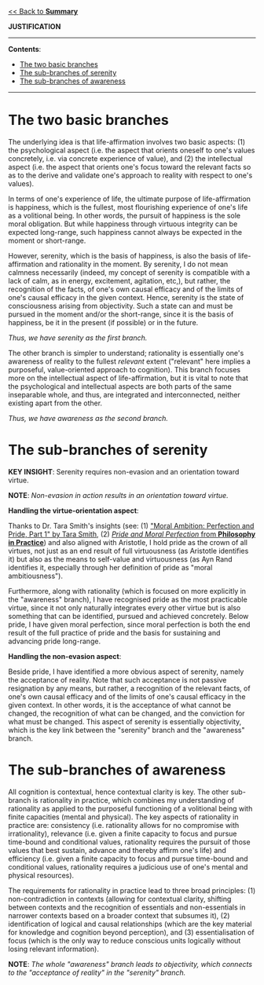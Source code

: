 [<< Back to **Summary**](https://pranigopu.github.io/philosophy/summary)

**JUSTIFICATION**

---

**Contents**:

- [The two basic branches](#the-two-basic-branches)
- [The sub-branches of serenity](#the-sub-branches-of-serenity)
- [The sub-branches of awareness](#the-sub-branches-of-awareness)

---

# The two basic branches
The underlying idea is that life-affirmation involves two basic aspects: (1) the psychological aspect (i.e. the aspect that orients oneself to one's values concretely, i.e. via concrete experience of value), and (2) the intellectual aspect (i.e. the aspect that orients one's focus toward the relevant facts so as to the derive and validate one's approach to reality with respect to one's values).

In terms of one's experience of life, the ultimate purpose of life-affirmation is happiness, which is the fullest, most flourishing experience of one's life as a volitional being. In other words, the pursuit of happiness is the sole moral obligation. But while happiness through virtuous integrity can be expected long-range, such happiness cannot always be expected in the moment or short-range.

However, serenity, which is the basis of happiness, is also the basis of life-affirmation and rationality in the moment. By serenity, I do not mean calmness necessarily (indeed, my concept of serenity is compatible with a lack of calm, as in energy, excitement, agitation, etc,), but rather, the recognition of the facts, of one's own causal efficacy and of the limits of one's causal efficacy in the given context. Hence, serenity is the state of consciousness arising from objectivity. Such a state can and must be pursued in the moment and/or the short-range, since it is the basis of happiness, be it in the present (if possible) or in the future.

_Thus, we have serenity as the first branch._

The other branch is simpler to understand; rationality is essentially one's awareness of reality to the fullest _relevant_ extent ("relevant" here implies a purposeful, value-oriented approach to cognition). This branch focuses more on the intellectual aspect of life-affirmation, but it is vital to note that the psychological and intellectual aspects are both parts of the same inseparable whole, and thus, are integrated and interconnected, neither existing apart from the other.

_Thus, we have awareness as the second branch._

# The sub-branches of serenity
**KEY INSIGHT**: Serenity requires non-evasion and an orientation toward virtue.

**NOTE**: _Non-evasion in action results in an orientation toward virtue._

**Handling the virtue-orientation aspect**:

Thanks to Dr. Tara Smith's insights (see: (1) ["Moral Ambition: Perfection and Pride, Part 1" by Tara Smith](https://www.youtube.com/watch?v=W-oP0BxZcks&list=PLce8-cUD6KMcUnyfBJkQhoFRHlmuIYkor&index=28), (2) [_Pride and Moral Perfection_ from **Philosophy in Practice**](https://pranigopu.github.io/philosophy/philosophy-in-practice/5-pride-and-moral-perfection.html)) and also aligned with Aristotle, I hold pride as the crown of all virtues, not just as an end result of full virtuousness (as Aristotle identifies it) but also as the means to self-value and virtuousness (as Ayn Rand identifies it, especially through her definition of pride as "moral ambitiousness").

Furthermore, along with rationality (which is focused on more explicitly in the "awareness" branch), I have recognised pride as the most practicable virtue, since it not only naturally integrates every other virtue but is also something that can be identified, pursued and achieved concretely. Below pride, I have given moral perfection, since moral perfection is both the end result of the full practice of pride and the basis for sustaining and advancing pride long-range.

**Handling the non-evasion aspect**:

Beside pride, I have identified a more obvious aspect of serenity, namely the acceptance of reality. Note that such acceptance is not passive resignation by any means, but rather, a recognition of the relevant facts, of one's own causal efficacy and of the limits of one's causal efficacy in the given context. In other words, it is the acceptance of what cannot be changed, the recognition of what can be changed, and the conviction for what must be changed. This aspect of serenity is essentially objectivity, which is the key link between the "serenity" branch and the "awareness" branch.

# The sub-branches of awareness
All cognition is contextual, hence contextual clarity is key. The other sub-branch is rationality in practice, which combines my understanding of rationality as applied to the purposeful functioning of a volitional being with finite capacities (mental and physical). The key aspects of rationality in practice are: consistency (i.e. rationality allows for no compromise with irrationality), relevance (i.e. given a finite capacity to focus and pursue time-bound and conditional values, rationality requires the pursuit of those values that best sustain, advance and thereby affirm one's life) and efficiency (i.e. given a finite capacity to focus and pursue time-bound and conditional values, rationality requires a judicious use of one's mental and physical resources).

The requirements for rationality in practice lead to three broad principles: (1) non-contradiction in contexts (allowing for contextual clarity, shifting between contexts and the recognition of essentials and non-essentials in narrower contexts based on a broader context that subsumes it), (2) identification of logical and causal relationships (which are the key material for knowledge and cognition beyond perception), and (3) essentialisation of focus (which is the only way to reduce conscious units logically without losing relevant information).

**NOTE**: _The whole "awareness" branch leads to objectivity, which connects to the "acceptance of reality" in the "serenity" branch._